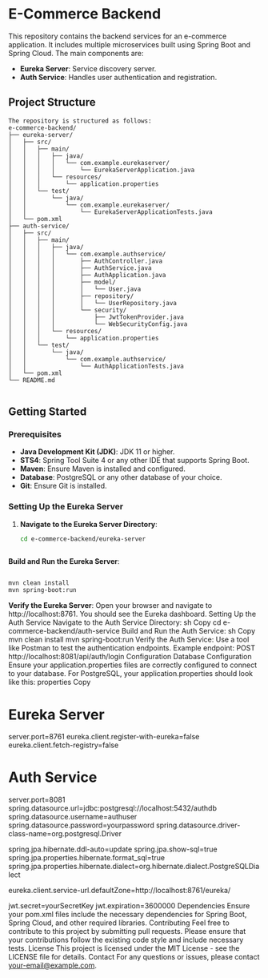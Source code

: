 # E-Commerce Backend

This repository contains the backend services for an e-commerce application. It includes multiple microservices built using Spring Boot and Spring Cloud. The main components are:

- **Eureka Server**: Service discovery server.
- **Auth Service**: Handles user authentication and registration.

## Project Structure
```
The repository is structured as follows:
e-commerce-backend/
├── eureka-server/
│   ├── src/
│   │   ├── main/
│   │   │   ├── java/
│   │   │   │   └── com.example.eurekaserver/
│   │   │   │       └── EurekaServerApplication.java
│   │   │   └── resources/
│   │   │       └── application.properties
│   │   └── test/
│   │       └── java/
│   │           └── com.example.eurekaserver/
│   │               └── EurekaServerApplicationTests.java
│   └── pom.xml
├── auth-service/
│   ├── src/
│   │   ├── main/
│   │   │   ├── java/
│   │   │   │   └── com.example.authservice/
│   │   │   │       ├── AuthController.java
│   │   │   │       ├── AuthService.java
│   │   │   │       ├── AuthApplication.java
│   │   │   │       ├── model/
│   │   │   │       │   └── User.java
│   │   │   │       ├── repository/
│   │   │   │       │   └── UserRepository.java
│   │   │   │       └── security/
│   │   │   │           ├── JwtTokenProvider.java
│   │   │   │           └── WebSecurityConfig.java
│   │   │   └── resources/
│   │   │       └── application.properties
│   │   └── test/
│   │       └── java/
│   │           └── com.example.authservice/
│   │               └── AuthApplicationTests.java
│   └── pom.xml
└── README.md


```

## Getting Started

### Prerequisites

- **Java Development Kit (JDK)**: JDK 11 or higher.
- **STS4**: Spring Tool Suite 4 or any other IDE that supports Spring Boot.
- **Maven**: Ensure Maven is installed and configured.
- **Database**: PostgreSQL or any other database of your choice.
- **Git**: Ensure Git is installed.

### Setting Up the Eureka Server

1. **Navigate to the Eureka Server Directory**:
   ```sh
   cd e-commerce-backend/eureka-server



**Build and Run the Eureka Server**:
```sh

mvn clean install
mvn spring-boot:run
```
**Verify the Eureka Server**:
Open your browser and navigate to http://localhost:8761.
You should see the Eureka dashboard.
Setting Up the Auth Service
Navigate to the Auth Service Directory:
sh
Copy
cd e-commerce-backend/auth-service
Build and Run the Auth Service:
sh
Copy
mvn clean install
mvn spring-boot:run
Verify the Auth Service:
Use a tool like Postman to test the authentication endpoints.
Example endpoint: POST http://localhost:8081/api/auth/login
Configuration
Database Configuration
Ensure your application.properties files are correctly configured to connect to your database. For PostgreSQL, your application.properties should look like this:
properties
Copy
# Eureka Server
server.port=8761
eureka.client.register-with-eureka=false
eureka.client.fetch-registry=false

# Auth Service
server.port=8081
spring.datasource.url=jdbc:postgresql://localhost:5432/authdb
spring.datasource.username=authuser
spring.datasource.password=yourpassword
spring.datasource.driver-class-name=org.postgresql.Driver

spring.jpa.hibernate.ddl-auto=update
spring.jpa.show-sql=true
spring.jpa.properties.hibernate.format_sql=true
spring.jpa.properties.hibernate.dialect=org.hibernate.dialect.PostgreSQLDialect

eureka.client.service-url.defaultZone=http://localhost:8761/eureka/

jwt.secret=yourSecretKey
jwt.expiration=3600000
Dependencies
Ensure your pom.xml files include the necessary dependencies for Spring Boot, Spring Cloud, and other required libraries.
Contributing
Feel free to contribute to this project by submitting pull requests. Please ensure that your contributions follow the existing code style and include necessary tests.
License
This project is licensed under the MIT License - see the LICENSE file for details.
Contact
For any questions or issues, please contact your-email@example.com.



